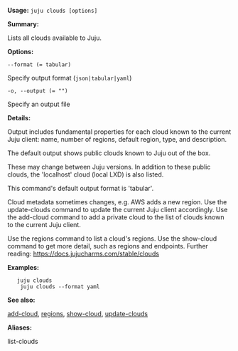 **Usage:** `juju clouds [options]`

**Summary:**

Lists all clouds available to Juju.

**Options:**

`--format (= tabular)`

Specify output format (`json|tabular|yaml`)

`-o, --output (= "")`

Specify an output file

**Details:**

Output includes fundamental properties for each cloud known to the current Juju client: name, number of regions, default region, type, and description.

The default output shows public clouds known to Juju out of the box.

These may change between Juju versions. In addition to these public clouds, the 'localhost' cloud (local LXD) is also listed.

This command's default output format is 'tabular'.

Cloud metadata sometimes changes, e.g. AWS adds a new region. Use the update-clouds command to update the current Juju client accordingly. Use the add-cloud command to add a private cloud to the list of clouds known to the current Juju client.

Use the regions command to list a cloud's regions. Use the show-cloud command to get more detail, such as regions and endpoints. Further reading: https://docs.jujucharms.com/stable/clouds

**Examples:**

       juju clouds
        juju clouds --format yaml
**See also:**

[add-cloud](https://discourse.jujucharms.com/t/command-add-cloud/1669), [regions](https://discourse.jujucharms.com/t/command-regions/1776), [show-cloud](https://discourse.jujucharms.com/t/command-show-cloud/1820), [update-clouds](https://discourse.jujucharms.com/t/command-update-clouds/1847)

**Aliases:**

list-clouds
